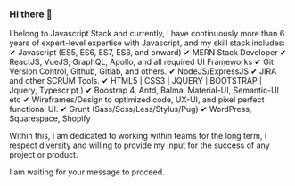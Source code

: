 ### Hi there 👋

I belong to Javascript Stack and currently, I have continuously more than 6 years of expert-level expertise with Javascript, and my skill stack includes:
✔ Javascript (ES5, ES6, ES7, ES8, and onward)
✔ MERN Stack Developer
✔ ReactJS, VueJS, GraphQL, Apollo, and all required UI Frameworks
✔ Git Version Control, Github, Gitlab, and others.
✔ NodeJS/ExpressJS
✔ JIRA and other SCRUM Tools.
✔ HTML5 | CSS3 | JQUERY | BOOTSTRAP | Jquery, Typescript )
✔ Boostrap 4, Antd, Balma, Material-UI, Semantic-UI etc
✔ Wireframes/Design to optimized code, UX-UI, and pixel perfect functional UI.
✔ Grunt (Sass/Scss/Less/Stylus/Pug)
✔ WordPress, Squarespace, Shopify

Within this, I am dedicated to working within teams for the long term, I respect diversity and willing to provide my input for the success of any project or product.

I am waiting for your message to proceed.
